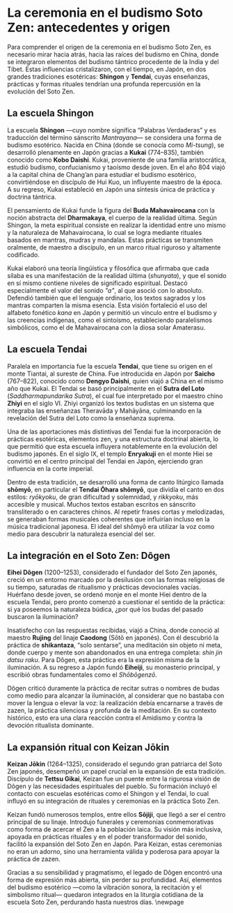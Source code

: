 # La ceremonia en el budismo Soto Zen: antecedentes y origen  

Para comprender el origen de la ceremonia en el budismo Soto Zen, es necesario mirar hacia atrás, hacia las raíces del budismo en China, donde se integraron elementos del budismo tántrico procedente de la India y del Tíbet. Estas influencias cristalizaron, con el tiempo, en Japón, en dos grandes tradiciones esotéricas: **Shingon** y **Tendai**, cuyas enseñanzas, prácticas y formas rituales tendrían una profunda repercusión en la evolución del Soto Zen.

## La escuela Shingon

La escuela **Shingon** —cuyo nombre significa “Palabras Verdaderas” y es traducción del término sánscrito *Mantrayana*— se considera una forma de budismo esotérico. Nacida en China (donde se conocía como *Mi-tsung*), se desarrolló plenamente en Japón gracias a **Kukai** (774–835), también conocido como **Kobo Daishi**. Kukai, proveniente de una familia aristocrática, estudió budismo, confucianismo y taoísmo desde joven. En el año 804 viajó a la capital china de Chang’an para estudiar el budismo esotérico, convirtiéndose en discípulo de Hui Kuo, un influyente maestro de la época. A su regreso, Kukai estableció en Japón una síntesis única de práctica y doctrina tántrica.

El pensamiento de Kukai funde la figura del **Buda Mahavairocana** con la noción abstracta del **Dharmakaya**, el cuerpo de la realidad última. Según Shingon, la meta espiritual consiste en realizar la identidad entre uno mismo y la naturaleza de Mahavairocana, lo cual se logra mediante rituales basados en mantras, mudras y mandalas. Estas prácticas se transmiten oralmente, de maestro a discípulo, en un marco ritual riguroso y altamente codificado.

Kukai elaboró una teoría lingüística y filosófica que afirmaba que cada sílaba es una manifestación de la realidad última (*shunyata*), y que el sonido en sí mismo contiene niveles de significado espiritual. Destacó especialmente el valor del sonido *"a"*, al que asoció con lo absoluto. Defendió también que el lenguaje ordinario, los textos sagrados y los mantras comparten la misma esencia. Esta visión fortaleció el uso del alfabeto fonético *kana* en Japón y permitió un vínculo entre el budismo y las creencias indígenas, como el sintoísmo, estableciendo paralelismos simbólicos, como el de Mahavairocana con la diosa solar Amaterasu.

## La escuela Tendai

Paralela en importancia fue la escuela **Tendai**, que tiene su origen en el monte Tiantai, al sureste de China. Fue introducida en Japón por **Saicho** (767–822), conocido como **Dengyo Daishi**, quien viajó a China en el mismo año que Kukai. El Tendai se basó principalmente en el **Sutra del Loto** (*Saddharmapundarika Sutra*), el cual fue interpretado por el maestro chino **Zhiyi** en el siglo VI. Zhiyi organizó los textos budistas en un sistema que integraba las enseñanzas Theravāda y Mahāyāna, culminando en la revelación del Sutra del Loto como la enseñanza suprema.

Una de las aportaciones más distintivas del Tendai fue la incorporación de prácticas esotéricas, elementos zen, y una estructura doctrinal abierta, lo que permitió que esta escuela influyera notablemente en la evolución del budismo japonés. En el siglo IX, el templo **Enryakuji** en el monte Hiei se convirtió en el centro principal del Tendai en Japón, ejerciendo gran influencia en la corte imperial.

Dentro de esta tradición, se desarrolló una forma de canto litúrgico llamada **shōmyō**, en particular el **Tendai Ōhara shōmyō**, que dividía el canto en dos estilos: *ryōkyoku*, de gran dificultad y solemnidad, y *rikkyoku*, más accesible y musical. Muchos textos estaban escritos en sánscrito transliterado o en caracteres chinos. Al repetir frases cortas y melodizadas, se generaban formas musicales coherentes que influirían incluso en la música tradicional japonesa. El ideal del shōmyō era utilizar la voz como medio para descubrir la naturaleza esencial del ser.

## La integración en el Soto Zen: Dôgen

**Eihei Dôgen** (1200–1253), considerado el fundador del Soto Zen japonés, creció en un entorno marcado por la desilusión con las formas religiosas de su tiempo, saturadas de ritualismo y prácticas devocionales vacías. Huérfano desde joven, se ordenó monje en el monte Hiei dentro de la escuela Tendai, pero pronto comenzó a cuestionar el sentido de la práctica: si ya poseemos la naturaleza búdica, ¿por qué los budas del pasado buscaron la iluminación?

Insatisfecho con las respuestas recibidas, viajó a China, donde conoció al maestro **Rujing** del linaje **Caodong** (Sōtō en japonés). Con él descubrió la práctica de **shikantaza**, “solo sentarse”, una meditación sin objeto ni meta, donde cuerpo y mente son abandonados en una entrega completa: *shin jin datsu raku*. Para Dôgen, esta práctica era la expresión misma de la iluminación. A su regreso a Japón fundó **Eiheiji**, su monasterio principal, y escribió obras fundamentales como el *Shōbōgenzō*.

Dôgen criticó duramente la práctica de recitar sutras o nombres de budas como medio para alcanzar la iluminación, al considerar que no bastaba con mover la lengua o elevar la voz: la realización debía encarnarse a través de zazen, la práctica silenciosa y profunda de la meditación. En su contexto histórico, esto era una clara reacción contra el Amidismo y contra la devoción ritualista dominante.

## La expansión ritual con Keizan Jōkin

**Keizan Jōkin** (1264–1325), considerado el segundo gran patriarca del Soto Zen japonés, desempeñó un papel crucial en la expansión de esta tradición. Discípulo de **Tettsu Gikai**, Keizan fue un puente entre la rigurosa visión de Dôgen y las necesidades espirituales del pueblo. Su formación incluyó el contacto con escuelas esotéricas como el Shingon y el Tendai, lo cual influyó en su integración de rituales y ceremonias en la práctica Soto Zen.

Keizan fundó numerosos templos, entre ellos **Sōjiji**, que llegó a ser el centro principal de su linaje. Introdujo funerales y ceremonias conmemorativas como forma de acercar el Zen a la población laica. Su visión más inclusiva, apoyada en prácticas rituales y en el poder transformador del sonido, facilitó la expansión del Soto Zen en Japón. Para Keizan, estas ceremonias no eran un adorno, sino una herramienta válida y poderosa para apoyar la práctica de zazen.

Gracias a su sensibilidad y pragmatismo, el legado de Dôgen encontró una forma de expresión más abierta, sin perder su profundidad. Así, elementos del budismo esotérico —como la vibración sonora, la recitación y el simbolismo ritual— quedaron integrados en la liturgia cotidiana de la escuela Soto Zen, perdurando hasta nuestros días.
\newpage